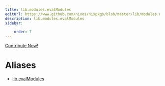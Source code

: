 ```yaml
---
title: lib.modules.evalModules
editUrl: https://www.github.com/nixos/nixpkgs/blob/master/lib/modules.nix#L75C17
description: lib.modules.evalModules
sidebar:

    order: 7
---
```


<a href="https://www.github.com/nixos/nixpkgs/blob/master/lib/modules.nix#L75C17">Contribute Now!</a>


# Aliases

- [lib.evalModules](reference/lib/lib-evalModules)


